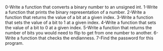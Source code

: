 0-Write a function that converts a binary number to an unsigned int.
1-Write a function that prints the binary representation of a number.
2-Write a function that returns the value of a bit at a given index.
3-Write a function that sets the value of a bit to 1 at a given index.
4-Write a function that sets the value of a bit to 0 at a given index.
5-Write a function that returns the number of bits you would need to flip to get from one number to another.
6-Write a function that checks the endianness.
7-Find the password for this program.
